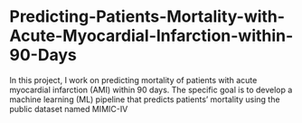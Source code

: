 # Predicting-Patients-Mortality-with-Acute-Myocardial-Infarction-within-90-Days
In this project, I work on predicting mortality of patients with acute myocardial infarction (AMI) within 90 days. The specific goal is to develop a machine learning (ML) pipeline that predicts patients’ mortality using the public dataset named MIMIC-IV
